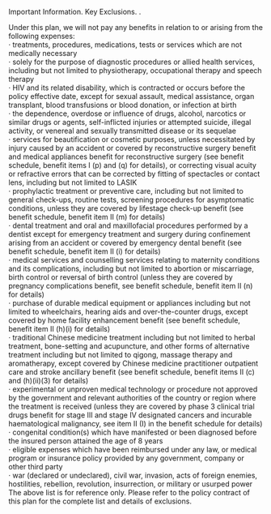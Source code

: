 Important Information. Key Exclusions. . 

Under this plan, we will not pay any benefits in relation to or arising
from the following expenses:  
· treatments, procedures, medications, tests or services which are
not medically necessary  
· solely for the purpose of diagnostic procedures or allied health
services, including but not limited to physiotherapy, occupational
therapy and speech therapy  
· HIV and its related disability, which is contracted or occurs
before the policy effective date, except for sexual assault,
medical assistance, organ transplant, blood transfusions or blood
donation, or infection at birth  
· the dependence, overdose or influence of drugs, alcohol, narcotics
or similar drugs or agents, self-inflicted injuries or attempted
suicide, illegal activity, or venereal and sexually transmitted
disease or its sequelae  
· services for beautification or cosmetic purposes, unless
necessitated by injury caused by an accident or covered by
reconstructive surgery benefit and medical appliances benefit
for reconstructive surgery (see benefit schedule, benefit items I
(p) and (q) for details), or correcting visual acuity or refractive
errors that can be corrected by fitting of spectacles or contact
lens, including but not limited to LASIK  
· prophylactic treatment or preventive care, including but not
limited to general check-ups, routine tests, screening procedures
for asymptomatic conditions, unless they are covered by lifestage
check-up benefit (see benefit schedule, benefit item II (m) for
details)  
· dental treatment and oral and maxillofacial procedures performed
by a dentist except for emergency treatment and surgery during
confinement arising from an accident or covered by emergency
dental benefit (see benefit schedule, benefit item II (i) for details)  
· medical services and counselling services relating to maternity
conditions and its complications, including but not limited to
abortion or miscarriage, birth control or reversal of birth control
(unless they are covered by pregnancy complications benefit, see
benefit schedule, benefit item II (n) for details)  
· purchase of durable medical equipment or appliances including
but not limited to wheelchairs, hearing aids and over-the-counter
drugs, except covered by home facility enhancement benefit (see
benefit schedule, benefit item II (h)(i) for details)  
· traditional Chinese medicine treatment including but not limited
to herbal treatment, bone-setting and acupuncture, and other
forms of alternative treatment including but not limited to qigong,
massage therapy and aromatherapy, except covered by Chinese
medicine practitioner outpatient care and stroke ancillary benefit
(see benefit schedule, benefit items II (c) and (h)(ii)(3) for details)  
· experimental or unproven medical technology or procedure
not approved by the government and relevant authorities of the
country or region where the treatment is received (unless they
are covered by phase 3 clinical trial drugs benefit for stage III
and stage IV designated cancers and incurable haematological
malignancy, see item II (I) in the benefit schedule for details)  
· congenital condition(s) which have manifested or been diagnosed
before the insured person attained the age of 8 years  
· eligible expenses which have been reimbursed under any law, or
medical program or insurance policy provided by any government,
company or other third party  
· war (declared or undeclared), civil war, invasion, acts of foreign
enemies, hostilities, rebellion, revolution, insurrection, or military
or usurped power  
The above list is for reference only. Please refer to the policy contract
of this plan for the complete list and details of exclusions.  
<!-- PageBreak -->  
<!-- PageNumber="17" -->
<!-- PageHeader="MEDICAL PROTECTION AIA VOLUNTARY HEALTH INSURANCE PRIVILEGE ULTRA SCHEME" -->